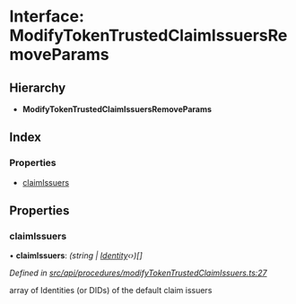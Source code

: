 # Interface: ModifyTokenTrustedClaimIssuersRemoveParams

## Hierarchy

* **ModifyTokenTrustedClaimIssuersRemoveParams**

## Index

### Properties

* [claimIssuers](modifytokentrustedclaimissuersremoveparams.md#claimissuers)

## Properties

###  claimIssuers

• **claimIssuers**: *(string | [Identity](../classes/identity.md)‹›)[]*

*Defined in [src/api/procedures/modifyTokenTrustedClaimIssuers.ts:27](https://github.com/PolymathNetwork/polymesh-sdk/blob/bf2b7a12/src/api/procedures/modifyTokenTrustedClaimIssuers.ts#L27)*

array of Identities (or DIDs) of the default claim issuers
